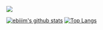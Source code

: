 ![](https://komarev.com/ghpvc/?username=ebiiim&label=Views)

[![ebiiim's github stats](https://github-readme-stats.vercel.app/api?username=ebiiim&custom_title=ebiiim's%20GitHub%20Stats)](https://github.com/anuraghazra/github-readme-stats)
[![Top Langs](https://github-readme-stats.vercel.app/api/top-langs/?username=ebiiim&layout=compact&hide=jupyter%20notebook)](https://github.com/anuraghazra/github-readme-stats)
